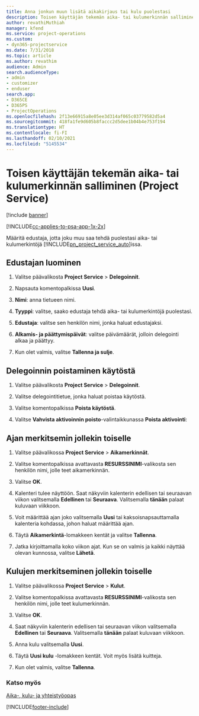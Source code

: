 ```yaml
---
title: Anna jonkun muun lisätä aikakirjaus tai kulu puolestasi
description: Toisen käyttäjän tekemän aika- tai kulumerkinnän salliminen Project Servicessä
author: revathiMuthiah
manager: kfend
ms.service: project-operations
ms.custom:
- dyn365-projectservice
ms.date: 7/31/2018
ms.topic: article
ms.author: revathim
audience: Admin
search.audienceType:
- admin
- customizer
- enduser
search.app:
- D365CE
- D365PS
- ProjectOperations
ms.openlocfilehash: 2f13e66915a8e05ee3d314af065c03779582d5a4
ms.sourcegitcommit: 418fa1fe9d605b8faccc2d5dee1b04b4e753f194
ms.translationtype: HT
ms.contentlocale: fi-FI
ms.lasthandoff: 02/10/2021
ms.locfileid: "5145534"
---
```

# <a name="allow-someone-else-to-enter-your-time-entry-or-expense-project-service"></a>Toisen käyttäjän tekemän aika- tai kulumerkinnän salliminen (Project Service)

[!include [banner](../includes/psa-now-project-operations.md)]

[!INCLUDE[cc-applies-to-psa-app-1x-2x](../includes/cc-applies-to-psa-app-1x-2x.md)]

Määritä edustaja, jotta joku muu saa tehdä puolestasi aika- tai kulumerkintöjä [!INCLUDE[pn_project_service_auto](../includes/pn-project-service-auto.md)]issa.  
  
## <a name="create-a-delegate"></a>Edustajan luominen  
  
1.  Valitse päävalikosta **Project Service** > **Delegoinnit**.  
  
2.  Napsauta komentopalkissa **Uusi**.  
  
3. **Nimi**: anna tietueen nimi.  
  
4. **Tyyppi**: valitse, saako edustaja tehdä aika- tai kulumerkintöjä puolestasi.  
  
5. **Edustaja**: valitse sen henkilön nimi, jonka haluat edustajaksi.  
  
6. **Alkamis- ja päättymispäivät**: valitse päivämäärät, jolloin delegointi alkaa ja päättyy.  
  
7.  Kun olet valmis, valitse **Tallenna ja sulje**.  
  
## <a name="turn-off-delegation"></a>Delegoinnin poistaminen käytöstä  
  
1.  Valitse päävalikosta **Project Service** > **Delegoinnit**.  
  
2.  Valitse delegointitietue, jonka haluat poistaa käytöstä.  
  
3.  Valitse komentopalkissa **Poista käytöstä**.  
  
4.  Valitse **Vahvista aktivoinnin poisto**-valintaikkunassa **Poista aktivointi**:  
  
## <a name="enter-time-for-someone-else"></a>Ajan merkitsemin jollekin toiselle  
  
1.  Valitse päävalikossa **Project Service** > **Aikamerkinnät**.  
  
2.  Valitse komentopalkissa avattavasta **RESURSSINIMI**-valikosta sen henkilön nimi, jolle teet aikamerkinnän.  
  
3.  Valitse **OK**.  
  
4.  Kalenteri tulee näyttöön. Saat näkyviin kalenterin edellisen tai seuraavan viikon valitsemalla **Edellinen** tai **Seuraava**. Valitsemalla **tänään** palaat kuluvaan viikkoon.  
  
5.  Voit määrittää ajan joko valitsemalla **Uusi** tai kaksoisnapsauttamalla kalenteria kohdassa, johon haluat määrittää ajan.  
  
6.  Täytä **Aikamerkintä**-lomakkeen kentät ja valitse **Tallenna**.  
  
7.  Jatka kirjoittamalla koko viikon ajat. Kun se on valmis ja kaikki näyttää olevan kunnossa, valitse **Lähetä**.  
  
## <a name="enter-expenses-for-someone-else"></a>Kulujen merkitseminen jollekin toiselle  
  
1.  Valitse päävalikossa **Project Service** > **Kulut**.  
  
2.  Valitse komentopalkissa avattavasta **RESURSSINIMI**-valikosta sen henkilön nimi, jolle teet kulumerkinnän.  
  
3.  Valitse **OK**.  
  
4.  Saat näkyviin kalenterin edellisen tai seuraavan viikon valitsemalla **Edellinen** tai **Seuraava**. Valitsemalla **tänään** palaat kuluvaan viikkoon.  
  
5.  Anna kulu valitsemalla **Uusi**.  
  
6.  Täytä **Uusi kulu** -lomakkeen kentät. Voit myös lisätä kuitteja.  
  
7.  Kun olet valmis, valitse **Tallenna**.  
  
### <a name="see-also"></a>Katso myös  
 [Aika-, kulu- ja yhteistyöopas](../psa/time-expense-collaboration-guide.md)


[!INCLUDE[footer-include](../includes/footer-banner.md)]